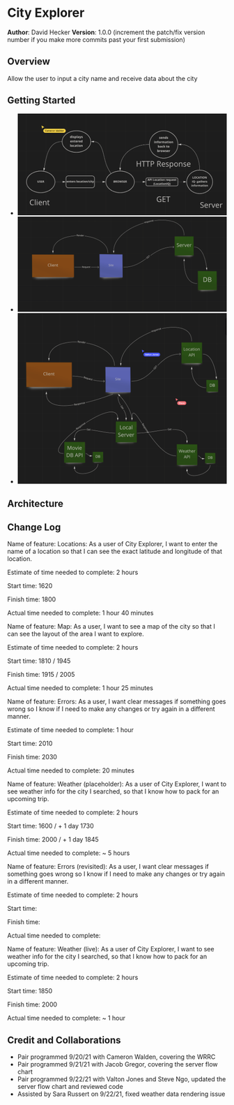 # City Explorer

**Author**: David Hecker
**Version**: 1.0.0 (increment the patch/fix version number if you make more commits past your first submission)

## Overview
<!-- Provide a high level overview of what this application is and why you are building it, beyond the fact that it's an assignment for this class. (i.e. What's your problem domain?) -->

Allow the user to input a city name and receive data about the city

## Getting Started
<!-- What are the steps that a user must take in order to build this app on their own machine and get it running? -->

- ![WRRC](./public/cameron.png)
- ![Server](./public/jacob.png)
- ![Server](./public/valtonsteve.png)

## Architecture
<!-- Provide a detailed description of the application design. What technologies (languages, libraries, etc) you're using, and any other relevant design information. -->

## Change Log
<!-- Use this area to document the iterative changes made to your application as each feature is successfully implemented. Use time stamps. Here's an example:

01-01-2001 4:59pm - Application now has a fully-functional express server, with a GET route for the location resource. -->

Name of feature: Locations: As a user of City Explorer, I want to enter the name of a location so that I can see the exact latitude and longitude of that location.

Estimate of time needed to complete: 2 hours

Start time: 1620

Finish time: 1800

Actual time needed to complete: 1 hour 40 minutes

<!--  -->

Name of feature: Map: As a user, I want to see a map of the city so that I can see the layout of the area I want to explore.

Estimate of time needed to complete: 2 hours

Start time: 1810 / 1945

Finish time: 1915 / 2005

Actual time needed to complete: 1 hour 25 minutes

<!--  -->

Name of feature: Errors: As a user, I want clear messages if something goes wrong so I know if I need to make any changes or try again in a different manner.

Estimate of time needed to complete: 1 hour

Start time: 2010

Finish time: 2030

Actual time needed to complete: 20 minutes

<!-- Lab 7 -->

Name of feature: Weather (placeholder): As a user of City Explorer, I want to see weather info for the city I searched, so that I know how to pack for an upcoming trip.

Estimate of time needed to complete: 2 hours

Start time: 1600 / + 1 day 1730

Finish time: 2000 / + 1 day 1845

Actual time needed to complete: ~ 5 hours

Name of feature: Errors (revisited): As a user, I want clear messages if something goes wrong so I know if I need to make any changes or try again in a different manner.

Estimate of time needed to complete: 2 hours

Start time: 

Finish time:

Actual time needed to complete:

<!--  Lab 8 -->

Name of feature: Weather (live): As a user of City Explorer, I want to see weather info for the city I searched, so that I know how to pack for an upcoming trip.

Estimate of time needed to complete: 2 hours

Start time: 1850

Finish time: 2000

Actual time needed to complete: ~ 1 hour

## Credit and Collaborations
<!-- Give credit (and a link) to other people or resources that helped you build this application. -->
- Pair programmed 9/20/21 with Cameron Walden, covering the WRRC
- Pair programmed 9/21/21 with Jacob Gregor, covering the server flow chart
- Pair programmed 9/22/21 with Valton Jones and Steve Ngo, updated the server flow chart and reviewed code
- Assisted by Sara Russert on 9/22/21, fixed weather data rendering issue
